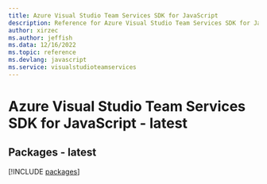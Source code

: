 ```yaml
---
title: Azure Visual Studio Team Services SDK for JavaScript
description: Reference for Azure Visual Studio Team Services SDK for JavaScript
author: xirzec
ms.author: jeffish
ms.data: 12/16/2022
ms.topic: reference
ms.devlang: javascript
ms.service: visualstudioteamservices
---
```

# Azure Visual Studio Team Services SDK for JavaScript - latest
## Packages - latest
[!INCLUDE [packages](visual-studio-team-services-index.md)]